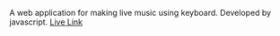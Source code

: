 A web application for making live music using keyboard. Developed by javascript.
[Live Link](https://shakil2chowdhury.github.io/hard-rock/index.html)
